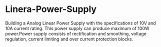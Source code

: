 # Linera-Power-Supply

Building a Analog Linear Power Supply with the specifications of 10V and 10A current rating. This power
supply can produce maximum of 100W power.Power supply consists of rectification and smoothing, voltage
regulation, current limiting and over current protection blocks.
